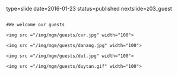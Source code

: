 type=slide
date=2016-01-23
status=published
nextslide=z03_guest
~~~~~~

#We welcome our guests

<img src ="/img/mgm/guests/cvr.jpg" width="100">

<img src ="/img/mgm/guests/danang.jpg" width="100">

<img src ="/img/mgm/guests/dut.jpg" width="100">

<img src ="/img/mgm/guests/duytan.gif" width="100">

